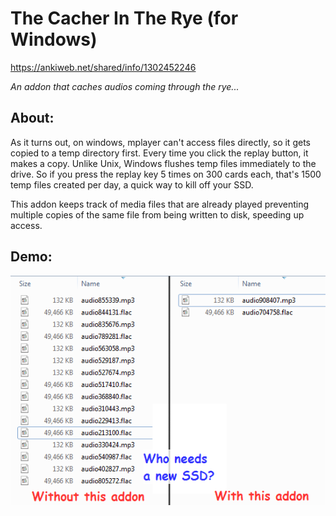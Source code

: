 # The Cacher In The Rye (for Windows)

https://ankiweb.net/shared/info/1302452246

<i>An addon that caches audios coming through the rye...</i>

## About:
As it turns out, on windows, mplayer can't access files directly, so it gets copied to a temp directory first. Every time you click the replay button, it makes a copy. Unlike Unix, Windows flushes temp files immediately to the drive. So if you press the replay key 5 times on 300 cards each, that's 1500 temp files created per day, a quick way to kill off your SSD.

This addon keeps track of media files that are already played preventing multiple copies of the same file from being written to disk, speeding up access.


## Demo:

<img src="https://github.com/lovac42/TheCacherInTheRye/blob/master/screenshots/demo.png?raw=true">  
